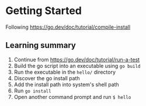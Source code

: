# Getting Started
Following https://go.dev/doc/tutorial/compile-install

## Learning summary
1. Continue from https://go.dev/doc/tutorial/run-a-test
2. Build the go script into an executable using `go build`
3. Run the executable in the `hello/` directory
4. Discover the go install path
5. Add the install path into system's shell path
6. Run `go install`
7. Open another command prompt and run `$ hello`